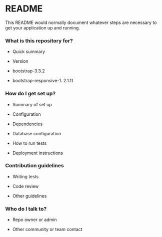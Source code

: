 # README #



This README would normally document whatever steps are necessary to get your application up and running.



### What is this repository for? ###



* Quick summary

* Version

* bootstrap-3.3.2

* bootstrap-responsive-1. 2.1.11

### How do I get set up? ###



* Summary of set up

* Configuration

* Dependencies

* Database configuration

* How to run tests

* Deployment instructions



### Contribution guidelines ###



* Writing tests

* Code review

* Other guidelines



### Who do I talk to? ###



* Repo owner or admin

* Other community or team contact
